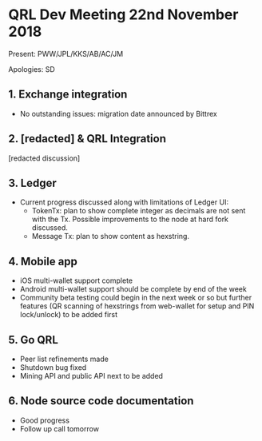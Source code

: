 
# QRL Dev Meeting 22nd November 2018

Present: PWW/JPL/KKS/AB/AC/JM

Apologies: SD

## 1. Exchange integration
- No outstanding issues: migration date announced by Bittrex

## 2. [redacted] & QRL Integration
[redacted discussion]

## 3. Ledger
- Current progress discussed along with limitations of Ledger UI:
	- TokenTx: plan to show complete integer as decimals are not sent with the Tx.  Possible improvements to the node at hard fork discussed.
	- Message Tx: plan to show content as hexstring.

## 4. Mobile app
- iOS multi-wallet support complete
- Android multi-wallet support should be complete by end of the week
- Community beta testing could begin in the next week or so but further features (QR scanning of hexstrings from web-wallet for setup and PIN lock/unlock) to be added first

## 5. Go QRL
- Peer list refinements made
- Shutdown bug fixed
- Mining API and public API next to be added

## 6. Node source code documentation
- Good progress
- Follow up call tomorrow
